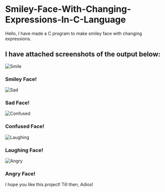 # Smiley-Face-With-Changing-Expressions-In-C-Language
Hello, I have made a C program to make smiley face with changing expressions.

## I have attached screenshots of the output below:

![Smile](https://user-images.githubusercontent.com/85664355/143420747-cc98415f-2998-43b1-89aa-0690072cc2f7.png)

### Smiley Face!


![Sad](https://user-images.githubusercontent.com/85664355/143420974-bd48a444-1ed8-4fa2-a167-f0117c9b1b43.png)

### Sad Face!


![Confused](https://user-images.githubusercontent.com/85664355/143421026-a139dc71-6e14-4936-90ea-9ca1dde8d2aa.png)

### Confused Face!


![Laughing](https://user-images.githubusercontent.com/85664355/143421102-d273face-8956-439e-9f33-f97b0e7c4fd2.png)

### Laughing Face!


![Angry](https://user-images.githubusercontent.com/85664355/143421182-bb6465e5-b50d-4753-9bfa-6196ac56db3f.png)

### Angry Face!


I hope you like this project!
Till then, Adios!
